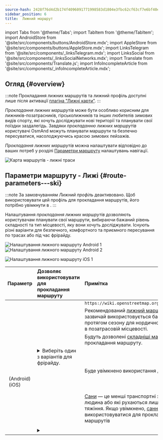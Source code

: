 ```yaml
---
source-hash: 2428f76d4d2b174f4096091771998583d1804e3fbc62cf63cf7e6bf40e95cc8c
sidebar_position: 6
title:  Лижний маршрут
---
```

import Tabs from '@theme/Tabs';
import TabItem from '@theme/TabItem';
import AndroidStore from '@site/src/components/buttons/AndroidStore.mdx';
import AppleStore from '@site/src/components/buttons/AppleStore.mdx';
import LinksTelegram from '@site/src/components/_linksTelegram.mdx';
import LinksSocial from '@site/src/components/_linksSocialNetworks.mdx';
import Translate from '@site/src/components/Translate.js';
import InfoIncompleteArticle from '@site/src/components/_infoIncompleteArticle.mdx';



## Огляд {#overview}

:::note
Прокладання лижних маршрутів та лижний профіль доступні лише після активації [плагіна "Лижні карти"](../../plugins/ski-maps.md).
:::

*Прокладання лижних маршрутів* може бути особливо корисним для лижників-позатрасників, гірськолижників та інших любителів зимових видів спорту, які хочуть досліджувати нові території та планувати свої поїздки заздалегідь. Завдяки *прокладанню лижних маршрутів* користувачі OsmAnd можуть планувати маршрути та безпечно пересуватися, насолоджуючись красою зимових пейзажів.

*Прокладання лижних маршрутів* можна налаштувати відповідно до ваших потреб у розділі [Параметри маршруту](../guidance/navigation-settings.md#route-parameters) налаштувань навігації.

![Карта маршрутів - лижні траси](@site/static/img/navigation/routing/ski_routing_overview.png)


## Параметри маршруту - Лижі {#route-parameters---ski}

:::note
За замовчуванням *Лижний профіль* деактивовано. Щоб використовувати цей профіль для прокладання маршрутів, його потрібно увімкнути в *<Translate android="true" ids="shared_string_menu,shared_string_settings,application_profiles"/>*.
:::

Налаштування *прокладання лижних маршрутів* дозволяють користувачам планувати свої маршрути, вибираючи бажаний рівень складності та тип місцевості, яку вони хочуть досліджувати. Існують різні варіанти для безпечного, комфортного та приємного пересування по трасах або під час фрірайду.

<Tabs groupId="operating-systems" queryString="current-os">

<TabItem value="android" label="Android">

![Налаштування лижного маршруту Android 1](@site/static/img/navigation/routing/skiing_routing_1_andr.png) ![Налаштування лижного маршруту Android 2](@site/static/img/navigation/routing/skiing_routing_2_andr.png)

</TabItem>

<TabItem value="ios" label="iOS">

![Налаштування лижного маршруту iOS 1](@site/static/img/navigation/routing/skiing_routing_ios_1.png)

</TabItem>

</Tabs>

| Параметр | Дозволяє використовувати для прокладання маршруту | Примітка |
|:------------|:---------------|:---------------|
|*<Translate android="true" ids="routing_attr_allow_skating_only_name"/>* | <Translate android="true" ids="routing_attr_allow_skating_only_description"/> | `https://wiki.openstreetmap.org/wiki/Piste_Maps#Type` |
|*<Translate android="true" ids="app_mode_ski_touring"/>* | <Translate android="true" ids="routing_attr_piste_type_skitour_description"/> | Рекомендований [лижний маршрут](https://wiki.openstreetmap.org/wiki/Piste_Maps#Type) або ділянка, яка зазвичай використовується багатьма лижниками протягом сезону для нордичного підйому та спуску в позатрасовій місцевості. |
|*<Translate android="true" ids="routing_attr_allow_advanced_name"/>* | <Translate android="true" ids="routing_attr_allow_advanced_description"/> | Будуть дозволені [складніші маршрути](https://wiki.openstreetmap.org/wiki/Piste_Maps#Difficulty) для прокладання маршруту. |
|*<Translate android="true" ids="routing_attr_freeride_policy_name"/>* | <details><summary> Виберіть один з варіантів для фрірайду. </summary>![Поза трасою Android](@site/static/img/navigation/routing/offpiste_android.png) </details> | |
|*<Translate android="true" ids="routing_attr_piste_type_downhill_name"/>* | <Translate android="true" ids="routing_attr_piste_type_downhill_description"/> | Буде увімкнено використання [лижних підйомників](https://wiki.openstreetmap.org/wiki/Piste_Maps#Ski_lifts) |
|*<Translate android="true" ids="routing_attr_piste_type_nordic_name"/>*&nbsp;(Android) *<Translate ios="true" ids="routeInfo_piste_type_name"/>*&nbsp;(iOS) | <Translate android="true" ids="routing_attr_piste_type_nordic_description"/>| |
|*<Translate android="true" ids="routing_attr_allow_classic_only_name"/>* | <Translate android="true" ids="routing_attr_allow_classic_only_description"/>| |
|*<Translate android="true" ids="routing_attr_allow_expert_name"/>* | <Translate android="true" ids="routing_attr_allow_expert_description"/>| |
|*<Translate android="true" ids="routing_attr_piste_type_sled_name"/>* | <Translate android="true" ids="routing_attr_piste_type_sled_description"/> | [Сани](https://wiki.openstreetmap.org/wiki/Piste_Maps#Type) — це менші транспортні засоби, які тягне людина або які рухаються лише під дією сили тяжіння. Якщо увімкнено, [санні траси](https://wiki.openstreetmap.org/wiki/Piste_Maps#Type) будуть використовуватися для прокладання лижних маршрутів |
|*<Translate android="true" ids="routing_attr_allow_intermediate_name"/>* | <Translate android="true" ids="routing_attr_allow_intermediate_description"/>| |
|*<Translate android="true" ids="routing_attr_difficulty_preference_name"/>* | <details><summary> <Translate android="true" ids="routing_attr_difficulty_preference_description"/> </summary>![Поза трасою Android](@site/static/img/navigation/routing/offpiste_android.png) </details> | |